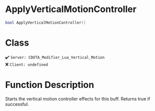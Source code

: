# ApplyVerticalMotionController
```lua
bool ApplyVerticalMotionController()
```
# Class
✔️ `Server: CDOTA_Modifier_Lua_Vertical_Motion`  
❌ `Client: undefined`  

# Function Description
Starts the vertical motion controller effects for this buff.  Returns true if successful.
